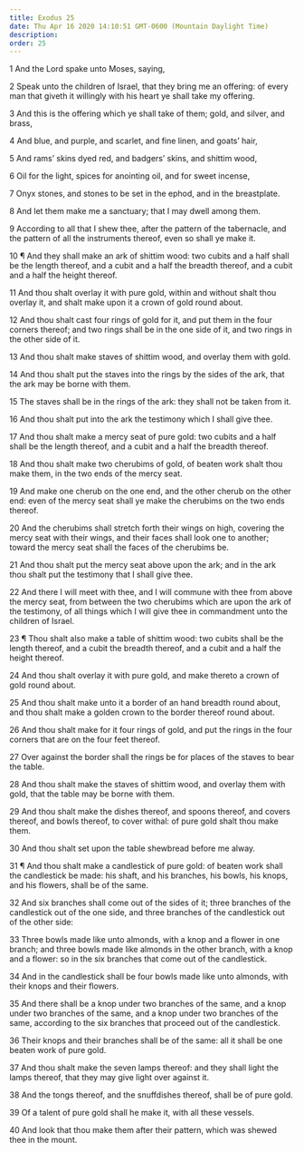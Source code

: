 ```yaml
---
title: Exodus 25
date: Thu Apr 16 2020 14:10:51 GMT-0600 (Mountain Daylight Time)
description: 
order: 25
---
```


<p>1 And the Lord spake unto Moses, saying,</p>
<p>
  2 Speak unto the children of Israel, that they bring me an offering: of every
  man that giveth it willingly with his heart ye shall take my offering.
</p>
<p>
  3 And this is the offering which ye shall take of them; gold, and silver, and
  brass,
</p>
<p>
  4 And blue, and purple, and scarlet, and fine linen, and goats&#x2019; hair,
</p>
<p>
  5 And rams&#x2019; skins dyed red, and badgers&#x2019; skins, and shittim
  wood,
</p>
<p>6 Oil for the light, spices for anointing oil, and for sweet incense,</p>
<p>7 Onyx stones, and stones to be set in the ephod, and in the breastplate.</p>
<p>8 And let them make me a sanctuary; that I may dwell among them.</p>
<p>
  9 According to all that I shew thee, after the pattern of the tabernacle, and
  the pattern of all the instruments thereof, even so shall ye make it.
</p>
<p>
  10 &#xB6; And they shall make an ark of shittim wood: two cubits and a half
  shall be the length thereof, and a cubit and a half the breadth thereof, and a
  cubit and a half the height thereof.
</p>
<p>
  11 And thou shalt overlay it with pure gold, within and without shalt thou
  overlay it, and shalt make upon it a crown of gold round about.
</p>
<p>
  12 And thou shalt cast four rings of gold for it, and put them in the four
  corners thereof; and two rings shall be in the one side of it, and two rings
  in the other side of it.
</p>
<p>
  13 And thou shalt make staves of shittim wood, and overlay them with gold.
</p>
<p>
  14 And thou shalt put the staves into the rings by the sides of the ark, that
  the ark may be borne with them.
</p>
<p>
  15 The staves shall be in the rings of the ark: they shall not be taken from
  it.
</p>
<p>16 And thou shalt put into the ark the testimony which I shall give thee.</p>
<p>
  17 And thou shalt make a mercy seat of pure gold: two cubits and a half shall
  be the length thereof, and a cubit and a half the breadth thereof.
</p>
<p>
  18 And thou shalt make two cherubims of gold, of beaten work shalt thou make
  them, in the two ends of the mercy seat.
</p>
<p>
  19 And make one cherub on the one end, and the other cherub on the other end:
  even of the mercy seat shall ye make the cherubims on the two ends thereof.
</p>
<p>
  20 And the cherubims shall stretch forth their wings on high, covering the
  mercy seat with their wings, and their faces shall look one to another; toward
  the mercy seat shall the faces of the cherubims be.
</p>
<p>
  21 And thou shalt put the mercy seat above upon the ark; and in the ark thou
  shalt put the testimony that I shall give thee.
</p>
<p>
  22 And there I will meet with thee, and I will commune with thee from above
  the mercy seat, from between the two cherubims which are upon the ark of the
  testimony, of all things which I will give thee in commandment unto the
  children of Israel.
</p>
<p>
  23 &#xB6; Thou shalt also make a table of shittim wood: two cubits shall be
  the length thereof, and a cubit the breadth thereof, and a cubit and a half
  the height thereof.
</p>
<p>
  24 And thou shalt overlay it with pure gold, and make thereto a crown of gold
  round about.
</p>
<p>
  25 And thou shalt make unto it a border of an hand breadth round about, and
  thou shalt make a golden crown to the border thereof round about.
</p>
<p>
  26 And thou shalt make for it four rings of gold, and put the rings in the
  four corners that are on the four feet thereof.
</p>
<p>
  27 Over against the border shall the rings be for places of the staves to bear
  the table.
</p>
<p>
  28 And thou shalt make the staves of shittim wood, and overlay them with gold,
  that the table may be borne with them.
</p>
<p>
  29 And thou shalt make the dishes thereof, and spoons thereof, and covers
  thereof, and bowls thereof, to cover withal: of pure gold shalt thou make
  them.
</p>
<p>30 And thou shalt set upon the table shewbread before me alway.</p>
<p>
  31 &#xB6; And thou shalt make a candlestick of pure gold: of beaten work shall
  the candlestick be made: his shaft, and his branches, his bowls, his knops,
  and his flowers, shall be of the same.
</p>
<p>
  32 And six branches shall come out of the sides of it; three branches of the
  candlestick out of the one side, and three branches of the candlestick out of
  the other side:
</p>
<p>
  33 Three bowls made like unto almonds, with a knop and a flower in one branch;
  and three bowls made like almonds in the other branch, with a knop and a
  flower: so in the six branches that come out of the candlestick.
</p>
<p>
  34 And in the candlestick shall be four bowls made like unto almonds, with
  their knops and their flowers.
</p>
<p>
  35 And there shall be a knop under two branches of the same, and a knop under
  two branches of the same, and a knop under two branches of the same, according
  to the six branches that proceed out of the candlestick.
</p>
<p>
  36 Their knops and their branches shall be of the same: all it shall be one
  beaten work of pure gold.
</p>
<p>
  37 And thou shalt make the seven lamps thereof: and they shall light the lamps
  thereof, that they may give light over against it.
</p>
<p>
  38 And the tongs thereof, and the snuffdishes thereof, shall be of pure gold.
</p>
<p>39 Of a talent of pure gold shall he make it, with all these vessels.</p>
<p>
  40 And look that thou make them after their pattern, which was shewed thee in
  the mount.
</p>
